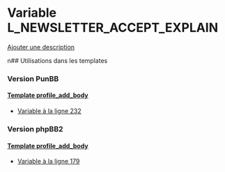 # Variable L_NEWSLETTER_ACCEPT_EXPLAIN
[Ajouter une description](https://fa-tvars.appspot.com/L_NEWSLETTER_ACCEPT_EXPLAIN)

n## Utilisations dans les templates

### Version PunBB

#### [Template profile_add_body](punbb/profile_add_body.md)
* [Variable à la ligne 232](../punbb/profile_add_body.tpl#L232)

### Version phpBB2

#### [Template profile_add_body](subsilver/profile_add_body.md)
* [Variable à la ligne 179](../subsilver/profile_add_body.tpl#L179)